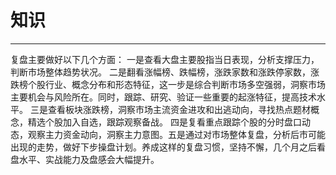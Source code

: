 # 知识
-----

复盘主要做好以下几个方面：
       一是查看大盘主要股指当日表现，分析支撑压力，判断市场整体趋势状况。
       二是翻看涨幅榜、跌幅榜，涨跌家数和涨跌停家数，涨跌榜个股行业、概念分布和形态特征，这一步是综合判断市场多空强弱，洞察市场主要机会与风险所在。同时，跟踪、研究、验证一些重要的起涨特征，提高技术水平。
       三是查看板块涨跌榜，洞察市场主流资金进攻和出逃动向，寻找热点题材概念，精选个股加入自选，跟踪观察备战。
       四是复看重点跟踪个股的分时盘口动态，观察主力资金动向，洞察主力意图。五是通过对市场整体复盘，分析后市可能出现的走势，做好下步操盘计划。养成这样的复盘习惯，坚持不懈，几个月之后看盘水平、实战能力及盘感会大幅提升。



